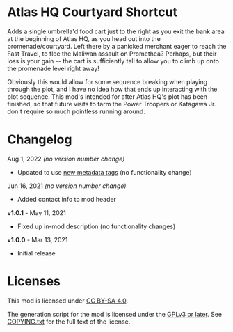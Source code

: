 Atlas HQ Courtyard Shortcut
===========================

Adds a single umbrella'd food cart just to the right as you exit the
bank area at the beginning of Atlas HQ, as you head out into the
promenade/courtyard.  Left there by a panicked merchant eager to
reach the Fast Travel, to flee the Maliwan assault on Promethea?
Perhaps, but their loss is your gain -- the cart is sufficiently
tall to allow you to climb up onto the promenade level right
away!

Obviously this would allow for some sequence breaking when playing
through the plot, and I have no idea how that ends up interacting
with the plot sequence.  This mod's intended for after Atlas HQ's
plot has been finished, so that future visits to farm the Power
Troopers or Katagawa Jr. don't require so much pointless running
around.

Changelog
=========

Aug 1, 2022 *(no version number change)*
 * Updated to use [new metadata tags](https://github.com/apple1417/blcmm-parsing/tree/master/blimp)
   (no functionality change)

Jun 16, 2021 *(no version number change)*
 * Added contact info to mod header

**v1.0.1** - May 11, 2021
 * Fixed up in-mod description (no functionality changes)

**v1.0.0** - Mar 13, 2021
 * Initial release
 
Licenses
========

This mod is licensed under [CC BY-SA 4.0](https://creativecommons.org/licenses/by-sa/4.0/).

The generation script for the mod is licensed under the
[GPLv3 or later](https://www.gnu.org/licenses/quick-guide-gplv3.html).
See [COPYING.txt](../../COPYING.txt) for the full text of the license.

